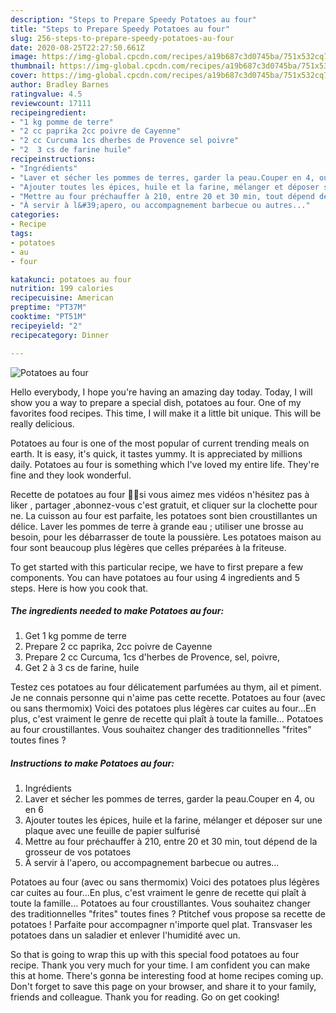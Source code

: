 ```yaml
---
description: "Steps to Prepare Speedy Potatoes au four"
title: "Steps to Prepare Speedy Potatoes au four"
slug: 256-steps-to-prepare-speedy-potatoes-au-four
date: 2020-08-25T22:27:50.661Z
image: https://img-global.cpcdn.com/recipes/a19b687c3d0745ba/751x532cq70/potatoes-au-four-photo-principale-de-la-recette.jpg
thumbnail: https://img-global.cpcdn.com/recipes/a19b687c3d0745ba/751x532cq70/potatoes-au-four-photo-principale-de-la-recette.jpg
cover: https://img-global.cpcdn.com/recipes/a19b687c3d0745ba/751x532cq70/potatoes-au-four-photo-principale-de-la-recette.jpg
author: Bradley Barnes
ratingvalue: 4.5
reviewcount: 17111
recipeingredient:
- "1 kg pomme de terre"
- "2 cc paprika 2cc poivre de Cayenne"
- "2 cc Curcuma 1cs dherbes de Provence sel poivre"
- "2  3 cs de farine huile"
recipeinstructions:
- "Ingrédients"
- "Laver et sécher les pommes de terres, garder la peau.Couper en 4, ou en 6"
- "Ajouter toutes les épices, huile et la farine, mélanger et déposer sur une plaque avec une feuille de papier sulfurisé"
- "Mettre au four préchauffer à 210, entre 20 et 30 min, tout dépend de la grosseur de vos potatoes"
- "À servir à l&#39;apero, ou accompagnement barbecue ou autres..."
categories:
- Recipe
tags:
- potatoes
- au
- four

katakunci: potatoes au four 
nutrition: 199 calories
recipecuisine: American
preptime: "PT37M"
cooktime: "PT51M"
recipeyield: "2"
recipecategory: Dinner

---
```



![Potatoes au four](https://img-global.cpcdn.com/recipes/a19b687c3d0745ba/751x532cq70/potatoes-au-four-photo-principale-de-la-recette.jpg)

Hello everybody, I hope you're having an amazing day today. Today, I will show you a way to prepare a special dish, potatoes au four. One of my favorites food recipes. This time, I will make it a little bit unique. This will be really delicious.

Potatoes au four is one of the most popular of current trending meals on earth. It is easy, it's quick, it tastes yummy. It is appreciated by millions daily. Potatoes au four is something which I've loved my entire life. They're fine and they look wonderful.

Recette de potatoes au four 🌷🌷si vous aimez mes vidéos n&#39;hésitez pas à liker , partager ,abonnez-vous c&#39;est gratuit, et cliquer sur la clochette pour ne. La cuisson au four est parfaite, les potatoes sont bien croustillantes un délice. Laver les pommes de terre à grande eau ; utiliser une brosse au besoin, pour les débarrasser de toute la poussière. Les potatoes maison au four sont beaucoup plus légères que celles préparées à la friteuse.


To get started with this particular recipe, we have to first prepare a few components. You can have potatoes au four using 4 ingredients and 5 steps. Here is how you cook that.

<!--inarticleads1-->

##### The ingredients needed to make Potatoes au four:

1. Get 1 kg pomme de terre
1. Prepare 2 cc paprika, 2cc poivre de Cayenne
1. Prepare 2 cc Curcuma, 1cs d&#39;herbes de Provence, sel, poivre,
1. Get 2 à 3 cs de farine, huile


Testez ces potatoes au four délicatement parfumées au thym, ail et piment. Je ne connais personne qui n&#39;aime pas cette recette. Potatoes au four (avec ou sans thermomix) Voici des potatoes plus légères car cuites au four…En plus, c&#39;est vraiment le genre de recette qui plaît à toute la famille… Potatoes au four croustillantes. Vous souhaitez changer des traditionnelles &#34;frites&#34; toutes fines ? 

<!--inarticleads2-->

##### Instructions to make Potatoes au four:

1. Ingrédients
1. Laver et sécher les pommes de terres, garder la peau.Couper en 4, ou en 6
1. Ajouter toutes les épices, huile et la farine, mélanger et déposer sur une plaque avec une feuille de papier sulfurisé
1. Mettre au four préchauffer à 210, entre 20 et 30 min, tout dépend de la grosseur de vos potatoes
1. À servir à l&#39;apero, ou accompagnement barbecue ou autres...


Potatoes au four (avec ou sans thermomix) Voici des potatoes plus légères car cuites au four…En plus, c&#39;est vraiment le genre de recette qui plaît à toute la famille… Potatoes au four croustillantes. Vous souhaitez changer des traditionnelles &#34;frites&#34; toutes fines ? Ptitchef vous propose sa recette de potatoes ! Parfaite pour accompagner n&#39;importe quel plat. Transvaser les potatoes dans un saladier et enlever l&#39;humidité avec un. 

So that is going to wrap this up with this special food potatoes au four recipe. Thank you very much for your time. I am confident you can make this at home. There's gonna be interesting food at home recipes coming up. Don't forget to save this page on your browser, and share it to your family, friends and colleague. Thank you for reading. Go on get cooking!
